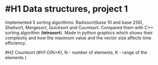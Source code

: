 #H1 Data structures, project 1
======

Implemented 5 sorting algorithms: Radixsort(base 10 and base 256), Shellsort, Mergesort, Quicksort and Countsort.
Compared them with C++ sorting algorithm (**Introsort**).
Made in python graphics which shows their complexity and how the maximum value and the vector size affects time efficiency.

#H2 Countsort (#H1 O(N+K), N - number of elements, K - range of the elements )
